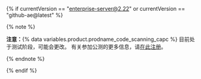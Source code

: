 {% if currentVersion == "enterprise-server@2.22" or currentVersion == "github-ae@latest" %}

{% note %}

**注意：**{% data variables.product.prodname_code_scanning_capc %} 目前处于测试阶段，可能会更改。 有关参加公测的更多信息，请[在此注册](https://resources.github.com/beta-signup/)。

{% endnote %}

{% endif %}
